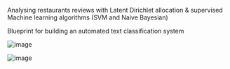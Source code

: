 Analysing restaurants reviews with Latent Dirichlet allocation & supervised Machine learning algorithms (SVM and Naive Bayesian)

Blueprint for building an automated text classification system

![image](https://user-images.githubusercontent.com/36862442/126046255-d60a73c2-9056-48a5-b963-dedccc09b4b8.png)

![image](https://user-images.githubusercontent.com/36862442/126046243-a0d8a436-32ee-4125-ba9f-4421f762edd5.png)


